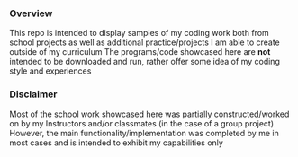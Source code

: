### **Overview**
This repo is intended to display samples of my coding work both from school projects as well as additional practice/projects I am able to create outside of my curriculum
The programs/code showcased here are **not** intended to be downloaded and run, rather offer some idea of my coding style and experiences

### **Disclaimer**
Most of the school work showcased here was partially constructed/worked on by my Instructors and/or classmates (in the case of a group project)
However, the main functionality/implementation was completed by me in most cases and is intended to exhibit my capabilities only
